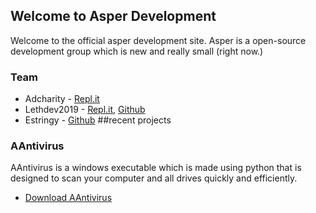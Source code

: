 ## Welcome to Asper Development
Welcome to the official asper development site. Asper is a open-source development group which is new and really small (right now.)
### Team
  - Adcharity - [Repl.it](https://repl.it/@AdCharity)
  - Lethdev2019 - [Repl.it](https://repl.it/@Lethdev2019), [Github](https://github.com/Lethdev2019)
  - Estringy - [Github](https://github.com/etstringy)
##recent projects
### AAntivirus
AAntivirus is a windows executable which is made using python that is designed to scan your computer and all drives quickly and efficiently.

  - [Download AAntivirus](Download)
